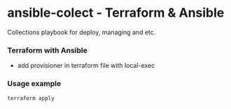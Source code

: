 # ansible-colect - Terraform & Ansible
Collections playbook for deploy, managing and etc.

### Terraform with Ansible
- add provisioner in terraform file with local-exec

### Usage example
    terraform apply
    